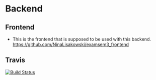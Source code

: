 # Backend

## Frontend
- This is the frontend that is supposed to be used with this backend.
  https://github.com/NinaLisakowski/examsem3_frontend

## Travis
[![Build Status](https://travis-ci.com/NinaLisakowski/examsem3_backend.svg?branch=master)](https://travis-ci.com/NinaLisakowski/examsem3_backend)


